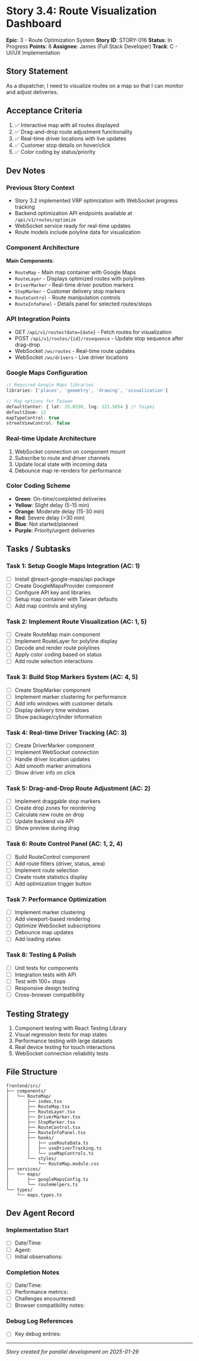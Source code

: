 # Story 3.4: Route Visualization Dashboard

**Epic**: 3 - Route Optimization System
**Story ID**: STORY-016
**Status**: In Progress
**Points**: 8
**Assignee**: James (Full Stack Developer)
**Track**: C - UI/UX Implementation

## Story Statement

As a dispatcher, I need to visualize routes on a map so that I can monitor and adjust deliveries.

## Acceptance Criteria

1. ✅ Interactive map with all routes displayed
2. ✅ Drag-and-drop route adjustment functionality
3. ✅ Real-time driver locations with live updates
4. ✅ Customer stop details on hover/click
5. ✅ Color coding by status/priority

## Dev Notes

### Previous Story Context
- Story 3.2 implemented VRP optimization with WebSocket progress tracking
- Backend optimization API endpoints available at `/api/v1/routes/optimize`
- WebSocket service ready for real-time updates
- Route models include polyline data for visualization

### Component Architecture
**Main Components**:
- `RouteMap` - Main map container with Google Maps
- `RouteLayer` - Displays optimized routes with polylines
- `DriverMarker` - Real-time driver position markers
- `StopMarker` - Customer delivery stop markers
- `RouteControl` - Route manipulation controls
- `RouteInfoPanel` - Details panel for selected routes/stops

### API Integration Points
- GET `/api/v1/routes?date={date}` - Fetch routes for visualization
- POST `/api/v1/routes/{id}/resequence` - Update stop sequence after drag-drop
- WebSocket `/ws/routes` - Real-time route updates
- WebSocket `/ws/drivers` - Live driver locations

### Google Maps Configuration
```typescript
// Required Google Maps libraries
libraries: ['places', 'geometry', 'drawing', 'visualization']

// Map options for Taiwan
defaultCenter: { lat: 25.0330, lng: 121.5654 } // Taipei
defaultZoom: 12
mapTypeControl: true
streetViewControl: false
```

### Real-time Update Architecture
1. WebSocket connection on component mount
2. Subscribe to route and driver channels
3. Update local state with incoming data
4. Debounce map re-renders for performance

### Color Coding Scheme
- **Green**: On-time/completed deliveries
- **Yellow**: Slight delay (5-15 min)
- **Orange**: Moderate delay (15-30 min)
- **Red**: Severe delay (>30 min)
- **Blue**: Not started/planned
- **Purple**: Priority/urgent deliveries

## Tasks / Subtasks

### Task 1: Setup Google Maps Integration (AC: 1)
- [ ] Install @react-google-maps/api package
- [ ] Create GoogleMapsProvider component
- [ ] Configure API key and libraries
- [ ] Setup map container with Taiwan defaults
- [ ] Add map controls and styling

### Task 2: Implement Route Visualization (AC: 1, 5)
- [ ] Create RouteMap main component
- [ ] Implement RouteLayer for polyline display
- [ ] Decode and render route polylines
- [ ] Apply color coding based on status
- [ ] Add route selection interactions

### Task 3: Build Stop Markers System (AC: 4, 5)
- [ ] Create StopMarker component
- [ ] Implement marker clustering for performance
- [ ] Add info windows with customer details
- [ ] Display delivery time windows
- [ ] Show package/cylinder information

### Task 4: Real-time Driver Tracking (AC: 3)
- [ ] Create DriverMarker component
- [ ] Implement WebSocket connection
- [ ] Handle driver location updates
- [ ] Add smooth marker animations
- [ ] Show driver info on click

### Task 5: Drag-and-Drop Route Adjustment (AC: 2)
- [ ] Implement draggable stop markers
- [ ] Create drop zones for reordering
- [ ] Calculate new route on drop
- [ ] Update backend via API
- [ ] Show preview during drag

### Task 6: Route Control Panel (AC: 1, 2, 4)
- [ ] Build RouteControl component
- [ ] Add route filters (driver, status, area)
- [ ] Implement route selection
- [ ] Create route statistics display
- [ ] Add optimization trigger button

### Task 7: Performance Optimization
- [ ] Implement marker clustering
- [ ] Add viewport-based rendering
- [ ] Optimize WebSocket subscriptions
- [ ] Debounce map updates
- [ ] Add loading states

### Task 8: Testing & Polish
- [ ] Unit tests for components
- [ ] Integration tests with API
- [ ] Test with 100+ stops
- [ ] Responsive design testing
- [ ] Cross-browser compatibility

## Testing Strategy

1. Component testing with React Testing Library
2. Visual regression tests for map states
3. Performance testing with large datasets
4. Real device testing for touch interactions
5. WebSocket connection reliability tests

## File Structure

```
frontend/src/
├── components/
│   └── RouteMap/
│       ├── index.tsx
│       ├── RouteMap.tsx
│       ├── RouteLayer.tsx
│       ├── DriverMarker.tsx
│       ├── StopMarker.tsx
│       ├── RouteControl.tsx
│       ├── RouteInfoPanel.tsx
│       ├── hooks/
│       │   ├── useRouteData.ts
│       │   ├── useDriverTracking.ts
│       │   └── useMapControls.ts
│       └── styles/
│           └── RouteMap.module.css
├── services/
│   └── maps/
│       ├── googleMapsConfig.ts
│       └── routeHelpers.ts
└── types/
    └── maps.types.ts
```

## Dev Agent Record

### Implementation Start
- [ ] Date/Time: 
- [ ] Agent: 
- [ ] Initial observations: 

### Completion Notes
- [ ] Date/Time: 
- [ ] Performance metrics: 
- [ ] Challenges encountered: 
- [ ] Browser compatibility notes: 

### Debug Log References
- [ ] Key debug entries: 

---
*Story created for parallel development on 2025-01-29*